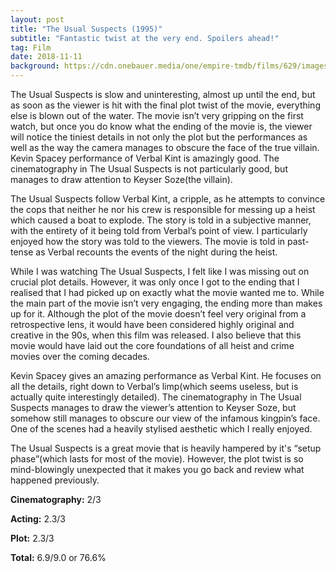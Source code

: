 ```yaml
---
layout: post
title: "The Usual Suspects (1995)"
subtitle: "Fantastic twist at the very end. Spoilers ahead!"
tag: Film
date: 2018-11-11
background: https://cdn.onebauer.media/one/empire-tmdb/films/629/images/c7e3nH3wtSBDrHRB63onrGptl6D.jpg?quality=50&width=1800&ratio=16-9&resizeStyle=aspectfill&format=jpg
---
```

The Usual Suspects is slow and uninteresting, almost up until the end, but as soon as the viewer is hit with the final plot twist of the movie, everything else is blown out of the water. The movie isn’t very gripping on the first watch, but once you do know what the ending of the movie is, the viewer will notice the tiniest details in not only the plot but the performances as well as the way the camera manages to obscure the face of the true villain. Kevin Spacey performance of Verbal Kint is amazingly good. The cinematography in The Usual Suspects is not particularly good, but manages to draw attention to Keyser Soze(the villain).

The Usual Suspects follow Verbal Kint, a cripple, as he attempts to convince the cops that neither he nor his crew is responsible for messing up a heist which caused a boat to explode. The story is told in a subjective manner, with the entirety of it being told from Verbal’s point of view. I particularly enjoyed how the story was told to the viewers. The movie is told in past-tense as Verbal recounts the events of the night during the heist.

While I was watching The Usual Suspects, I felt like I was missing out on crucial plot details. However, it was only once I got to the ending that I realised that I had picked up on exactly what the movie wanted me to. While the main part of the movie isn’t very engaging, the ending more than makes up for it. Although the plot of the movie doesn’t feel very original from a retrospective lens, it would have been considered highly original and creative in the 90s, when this film was released. I also believe that this movie would have laid out the core foundations of all heist and crime movies over the coming decades. 

Kevin Spacey gives an amazing performance as Verbal Kint. He focuses on all the details, right down to Verbal’s limp(which seems useless, but is actually quite interestingly detailed). The cinematography in The Usual Suspects manages to draw the viewer’s attention to Keyser Soze, but somehow still manages to obscure our view of the infamous kingpin’s face. One of the scenes had a heavily stylised aesthetic which I really enjoyed.

The Usual Suspects is a great movie that is heavily hampered by it's “setup phase”(which lasts for most of the movie). However, the plot twist is so mind-blowingly unexpected that it makes you go back and review what happened previously. 

**Cinematography:** 2/3

**Acting:** 2.3/3

**Plot:** 2.3/3

**Total:** 6.9/9.0 or 76.6%